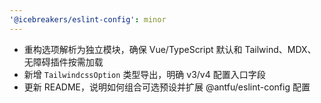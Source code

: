 ```yaml
---
'@icebreakers/eslint-config': minor
---
```


- 重构选项解析为独立模块，确保 Vue/TypeScript 默认和 Tailwind、MDX、无障碍插件按需加载
- 新增 `TailwindcssOption` 类型导出，明确 v3/v4 配置入口字段
- 更新 README，说明如何组合可选预设并扩展 @antfu/eslint-config 配置
